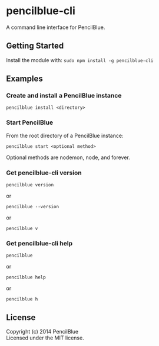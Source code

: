 # pencilblue-cli

A command line interface for PencilBlue.

## Getting Started
Install the module with: `sudo npm install -g pencilblue-cli`

## Examples
### Create and install a PencilBlue instance
```
pencilblue install <directory>
```
### Start PencilBlue
From the root directory of a PencilBlue instance:
```
pencilblue start <optional method>
```
Optional methods are nodemon, node, and forever.
### Get pencilblue-cli version
```
pencilblue version
```
or 
```
pencilblue --version
```
or
```
pencilblue v
```

### Get pencilblue-cli help
```
pencilblue
```
or
```
pencilblue help
```
or
```
pencilblue h
```

## License
Copyright (c) 2014 PencilBlue  
Licensed under the MIT license.
